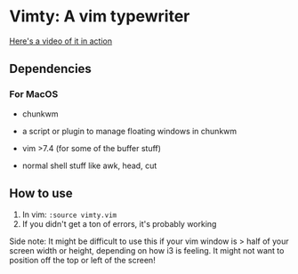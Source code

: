 # Vimty: A vim typewriter

[Here's a video of it in action](https://youtu.be/8ChbGvh-Cec)

## Dependencies

### For MacOS
* chunkwm
* a script or plugin to manage floating windows in chunkwm

* vim >7.4 (for some of the buffer stuff)
* normal shell stuff like awk, head, cut

## How to use
1. In vim: `:source vimty.vim`
2. If you didn't get a ton of errors, it's probably working

Side note: It might be difficult to use this if your vim window is > half of your screen width or height, depending on how i3 is feeling. It might not want to position off the top or left of the screen!
